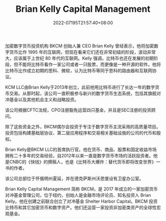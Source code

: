 ﻿---
weight: 
title: "Brian Kelly Capital Management"
description: "加密数字货币投资机构 BKCM 创始人兼 CEO Brian Kelly 曾经表示，他将加密数字货币比作 1995 年的互联网，但现在看来它们还在非常初级的阶段，波动非常大，应该属于上世纪 80 年代..."
date: 2022-07195T21:57:40+08:00
lastmod: 2022-07-19T16:45:40+08:00
draft: false
authors: ["MineW"]
featuredImage: "brian-kelly-capital-management.jpg"
link: "https://bkcm.co/"
tags: ["投资机构","Brian Kelly Capital Management"]
categories: ["navigation"]
navigation: ["投资机构"]
lightgallery: true
toc: true
pinned: false
recommend: false
recommend1: false
---
加密数字货币投资机构 BKCM 创始人兼 CEO Brian Kelly 曾经表示，他将加密数字货币比作 1995 年的互联网，但现在看来它们还在非常初级的阶段，波动非常大，应该属于上世纪 80 年代的互联网。Kelly 强调，比特币也还在发展的初期阶段，但不能将比特币看作一家公司或者一只股票，而更像是一种开源的软件。他将比特币比作成立初期的思科、微软，认为比特币等同于思科的路由器和互联网协议。

KCM LLC由Brian Kelly于2013年创立，此前他用比特币进行了长达一年的数字货币交易。从那时起，该公司一直积极参与新兴的数字货币生态系统，包括其旗舰对冲基金以及其他机会主义和战略投资。

该公司根据CFTC法规，CPO注册豁免运营四只基金，并且是SEC注册的投资顾问。

除了这些资金之外，BKCM偶尔会投资于专注于数字货币主流采用的高质量项目。投资包括构建基础层协议、第二层应用程序和交易相关基础设施的公司的代币和股权。

Brian Kelly是BKCM LLC的首席执行官。他在货币、商品、股票和固定收益市场拥有二十多年的交易经验，自2012年以来一直是数字货币市场的活跃投资者。他是CNBC的《快钱》的撰稿人，也是《比特币大爆炸：替代货币即将改变世界》一书的作者。

该公司总部位于怀俄明州夏延，并在德克萨斯州沃思堡设有卫星办公室。

Brian Kelly Capital Management 简称 BKCM，是 2017 年成立的一家加密货币对冲基金管理公司，位于纽约，创始人是金融市场评论员、知名投资人 Brian Kelly。他在创建之前联合创立了对冲基金 Shelter Harbor Capital。BKCM 投资比特币和其它加密货币和数字资产。他们还运营一家投资非加密类资产的全球性宏观基金。

